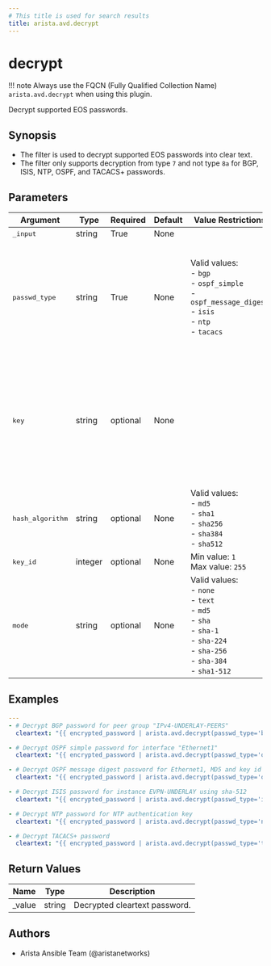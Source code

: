 ```yaml
---
# This title is used for search results
title: arista.avd.decrypt
---
```

<!--
  ~ Copyright (c) 2023-2025 Arista Networks, Inc.
  ~ Use of this source code is governed by the Apache License 2.0
  ~ that can be found in the LICENSE file.
  -->

# decrypt

!!! note
    Always use the FQCN (Fully Qualified Collection Name) `arista.avd.decrypt` when using this plugin.

Decrypt supported EOS passwords.

## Synopsis

- The filter is used to decrypt supported EOS passwords into clear text.
- The filter only supports decryption from type `7` and not type `8a` for BGP, ISIS, NTP, OSPF, and TACACS+ passwords.

## Parameters

| Argument | Type | Required | Default | Value Restrictions | Description |
| -------- | ---- | -------- | ------- | ------------------ | ----------- |
| <samp>_input</samp> | string | True | None |  | Encrypted EOS password. |
| <samp>passwd_type</samp> | string | True | None | Valid values:<br>- <code>bgp</code><br>- <code>ospf_simple</code><br>- <code>ospf_message_digest</code><br>- <code>isis</code><br>- <code>ntp</code><br>- <code>tacacs</code> | Type of password to decrypt.<br>`bgp` and `ospf_simple` requires the `password` and `key` inputs.<br>`ospf_message_digest` requires the `password`, `key`, `hash_algorithm`, `key_id` inputs.<br>`isis` requires the `password`, `key` and `mode` inputs.<br>`ntp` requires the `password` input.<br>`tacacs` requires the `password` input. |
| <samp>key</samp> | string | optional | None |  | Encryption key. The value depends on the type of password.<br>For BGP passwords the key is the Neighbor IP or the BGP Peer Group Name in EOS.<br>For OSPF passwords the key is the interface name (e.g., `Ethernet1`).<br>For ISIS passwords the key is the ISIS instance name (from `router isis &lt;instance name&gt;` or `isis enable &lt;instance name&gt;`). |
| <samp>hash_algorithm</samp> | string | optional | None | Valid values:<br>- <code>md5</code><br>- <code>sha1</code><br>- <code>sha256</code><br>- <code>sha384</code><br>- <code>sha512</code> | Hash algorithm to use with `passwd_type=ospf_message_digest`. |
| <samp>key_id</samp> | integer | optional | None | Min value: <code>1</code><br>Max value: <code>255</code> | Key ID to use with `passwd_type=ospf_message_digest`. |
| <samp>mode</samp> | string | optional | None | Valid values:<br>- <code>none</code><br>- <code>text</code><br>- <code>md5</code><br>- <code>sha</code><br>- <code>sha-1</code><br>- <code>sha-224</code><br>- <code>sha-256</code><br>- <code>sha-384</code><br>- <code>sha1-512</code> | ISIS encryption mode (`none`, `text`, `md5`, `sha`) or shared-secret algorithm (`sha-1`, `sha-224`, `sha-256`, `sha-384`, `sha1-512`). |

## Examples

```yaml
---
- # Decrypt BGP password for peer group "IPv4-UNDERLAY-PEERS"
  cleartext: "{{ encrypted_password | arista.avd.decrypt(passwd_type='bgp', key='IPv4-UNDERLAY-PEERS') }}"

- # Decrypt OSPF simple password for interface "Ethernet1"
  cleartext: "{{ encrypted_password | arista.avd.decrypt(passwd_type='ospf_simple', key='Ethernet1') }}"

- # Decrypt OSPF message digest password for Ethernet1, MD5 and key id 1
  cleartext: "{{ encrypted_password | arista.avd.decrypt(passwd_type='ospf_message_digest', key='Ethernet1', hash_algorithm='md5', key_id='1') }}"

- # Decrypt ISIS password for instance EVPN-UNDERLAY using sha-512
  cleartext: "{{ encrypted_password | arista.avd.decrypt(passwd_type='isis', key='EVPN_UNDERLAY', mode='sha-512') }}"

- # Decrypt NTP password for NTP authentication key
  cleartext: "{{ encrypted_password | arista.avd.decrypt(passwd_type='ntp') }}"

- # Decrypt TACACS+ password
  cleartext: "{{ encrypted_password | arista.avd.decrypt(passwd_type='tacacs') }}"
```

## Return Values

| Name | Type | Description |
| ---- | ---- | ----------- |
| _value | string | Decrypted cleartext password. |

## Authors

- Arista Ansible Team (@aristanetworks)
